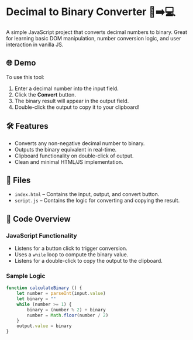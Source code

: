# Decimal to Binary Converter 🔢➡️💻

A simple JavaScript project that converts decimal numbers to binary. Great for learning basic DOM manipulation, number conversion logic, and user interaction in vanilla JS.

## 🌐 Demo

To use this tool:
1. Enter a decimal number into the input field.
2. Click the **Convert** button.
3. The binary result will appear in the output field.
4. Double-click the output to copy it to your clipboard!

## 🛠️ Features

- Converts any non-negative decimal number to binary.
- Outputs the binary equivalent in real-time.
- Clipboard functionality on double-click of output.
- Clean and minimal HTML/JS implementation.

## 📁 Files

- `index.html` – Contains the input, output, and convert button.
- `script.js` – Contains the logic for converting and copying the result.

## 📜 Code Overview

### JavaScript Functionality

- Listens for a button click to trigger conversion.
- Uses a `while` loop to compute the binary value.
- Listens for a double-click to copy the output to the clipboard.

### Sample Logic

```js
function calculateBinary () {
    let number = parseInt(input.value)
    let binary = ""
    while (number >= 1) {
        binary = (number % 2) + binary
        number = Math.floor(number / 2)
    }
    output.value = binary
}
